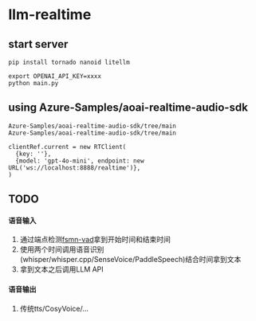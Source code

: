 # llm-realtime

## start server

```
pip install tornado nanoid litellm 

export OPENAI_API_KEY=xxxx
python main.py
```

## using Azure-Samples/aoai-realtime-audio-sdk

```
Azure-Samples/aoai-realtime-audio-sdk/tree/main
Azure-Samples/aoai-realtime-audio-sdk/tree/main

clientRef.current = new RTClient(
  {key: ''},
  {model: 'gpt-4o-mini', endpoint: new URL('ws://localhost:8888/realtime')},
)
```


## TODO

#### 语音输入
1. 通过端点检测[fsmn-vad](https://github.com/lovemefan/fsmn-vad)拿到开始时间和结束时间
2. 使用两个时间调用语音识别(whisper/whisper.cpp/SenseVoice/PaddleSpeech)结合时间拿到文本
3. 拿到文本之后调用LLM API

#### 语音输出
1. 传统tts/CosyVoice/...


